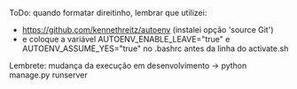 ToDo: quando formatar direitinho, lembrar que utilizei:
  - https://github.com/kennethreitz/autoenv (instalei opção 'source Git')
  - e coloque a variável AUTOENV_ENABLE_LEAVE="true" e AUTOENV_ASSUME_YES="true"
 no .bashrc antes da linha do activate.sh

Lembrete: mudança da execução em desenvolvimento -> python manage.py runserver